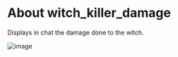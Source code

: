 # About witch_killer_damage
Displays in chat the damage done to the witch.

![image](https://github.com/TouchMe-Inc/l4d2_witch_killer_damage/assets/89782512/064b6d5f-9cf0-49b1-b5a1-04a1db333de8)

